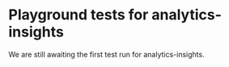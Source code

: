 # Playground tests for analytics-insights
We are still awaiting the first test run for analytics-insights.
